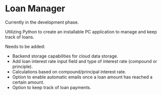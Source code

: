 # Loan Manager

Currently in the development phase.

Utilizing Python to create an installable PC application to manage and keep track of loans.

Needs to be added:
- Backend storage capabilities for cloud data storage.
- Add loan interest rate input field and type of interest rate (compound or principle).
- Calculations based on compound/principal interest rate.
- Option to enable automatic emails once a loan amount has reached a certain amount.
- Option to keep track of loan payments.
